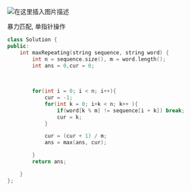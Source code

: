 ![在这里插入图片描述](https://img-blog.csdnimg.cn/20201129193530996.png?x-oss-process=image/watermark,type_ZmFuZ3poZW5naGVpdGk,shadow_10,text_aHR0cHM6Ly9ibG9nLmNzZG4ubmV0L2ExMzM1MjkxMjYzMg==,size_16,color_FFFFFF,t_70)

暴力匹配, 单指针操作
```cpp
class Solution {
public:
    int maxRepeating(string sequence, string word) {
        int n = sequence.size(), m = word.length();
        int ans = 0,cur = 0;

        
        
        for(int i = 0; i < n; i++){
            cur = -1;
            for(int k = 0; i+k < n; k++ ){
                if(word[k % m] != sequence[i + k]) break;
                cur = k;
            }

            cur = (cur + 1) / m;
            ans = max(ans, cur);

        }
        return ans;

    }
};
```